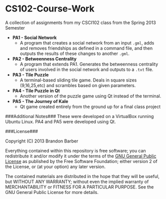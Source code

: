 CS102-Course-Work
=================

A collection of assignments from my CSCI102 class from the Spring 2013 Semester

  - **PA1 - Social Network**
    - A program that creates a social network from an input `.gml`, adds and removes friendships as defined in a command file, and then outputs the results of these changes to another `.gml`.
  - **PA2 - Betweenness Centrality**
    - A program that extends PA1. Generates the betweenness centrality of users involved in the social network and outputs to a `.txt` file.
  - **PA3 - Tile Puzzle**
    - A terminal-based sliding tile game. Deals in square sizes (9,16,25,etc) and scrambles based on given parameters.
  - **PA4 - Tile Puzzle in Qt**
    - Another version of the puzzle game using Qt instead of the terminal.
  - **PA5 - The Journey of Kale**
    - Qt game created entirely from the ground up for a final class project

###Additional Notes###
These were developed on a VirtualBox running Ubuntu Linux. PA4 and PA5 were developed using Qt.

###License###

Copyright (C) 2013 Brandon Barber

Everything contained within this repository is free software; you can redistribute it and/or modify it under the terms of the [GNU General Public License](LICENSE) as published by the Free Software Foundation; either version 2 of the License, or (at your option) any later version.

The contained materials are distributed in the hope that they will be useful, but WITHOUT ANY WARRANTY; without even the implied warranty of MERCHANTABILITY or FITNESS FOR A PARTICULAR PURPOSE. See the GNU General Public License for more details.